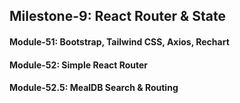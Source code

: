 ## Milestone-9: React Router & State

#### Module-51: Bootstrap, Tailwind CSS, Axios, Rechart

#### Module-52: Simple React Router

#### Module-52.5: MealDB Search & Routing
